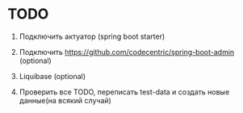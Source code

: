 TODO
========================

1. Подключить актуатор (spring boot starter)

2. Подключить https://github.com/codecentric/spring-boot-admin (optional)

3. Liquibase (optional)

4. Проверить все TODO, переписать test-data и создать новые данные(на всякий случай) 